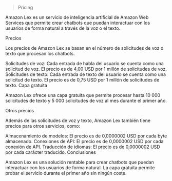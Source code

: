 > Pricing

Amazon Lex es un servicio de inteligencia artificial de Amazon Web Services que permite crear chatbots que puedan interactuar con los usuarios de forma natural a través de la voz o el texto.

Precios

Los precios de Amazon Lex se basan en el número de solicitudes de voz o texto que procesan los chatbots.

Solicitudes de voz: Cada entrada de habla del usuario se cuenta como una solicitud de voz. El precio es de 4,00 USD por 1 millón de solicitudes de voz.
Solicitudes de texto: Cada entrada de texto del usuario se cuenta como una solicitud de texto. El precio es de 0,75 USD por 1 millón de solicitudes de texto.
Capa gratuita

Amazon Lex ofrece una capa gratuita que permite procesar hasta 10 000 solicitudes de texto y 5 000 solicitudes de voz al mes durante el primer año.

Otros precios

Además de las solicitudes de voz y texto, Amazon Lex también tiene precios para otros servicios, como:

Almacenamiento de modelos: El precio es de 0,0000002 USD por cada byte almacenado.
Conexiones de API: El precio es de 0,0000002 USD por cada conexión de API.
Traducción de idiomas: El precio es de 0,0000002 USD por cada carácter traducido.
Conclusiones

Amazon Lex es una solución rentable para crear chatbots que puedan interactuar con los usuarios de forma natural. La capa gratuita permite probar el servicio durante el primer año sin ningún coste.